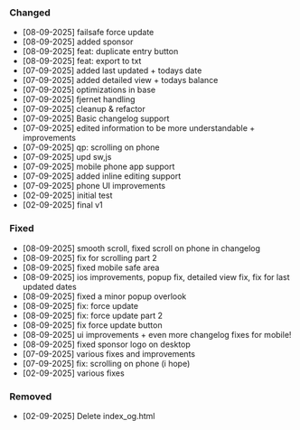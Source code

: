 
### Changed
- [08-09-2025] failsafe force update
- [08-09-2025] added sponsor
- [08-09-2025] feat: duplicate entry button
- [08-09-2025] feat: export to txt
- [07-09-2025] added last updated + todays date
- [07-09-2025] added detailed view + todays balance
- [07-09-2025] optimizations in base
- [07-09-2025] fjernet handling
- [07-09-2025] cleanup & refactor
- [07-09-2025] Basic changelog support
- [07-09-2025] edited information to be more understandable + improvements
- [07-09-2025] qp: scrolling on phone
- [07-09-2025] upd sw,js
- [07-09-2025] mobile phone app support
- [07-09-2025] added inline editing support
- [07-09-2025] phone UI improvements
- [02-09-2025] initial test
- [02-09-2025] final v1

### Fixed
- [08-09-2025] smooth scroll, fixed scroll on phone in changelog
- [08-09-2025] fix for scrolling part 2
- [08-09-2025] fixed mobile safe area
- [08-09-2025] ios improvements, popup fix, detailed view fix, fix for last updated dates
- [08-09-2025] fixed a minor popup overlook
- [08-09-2025] fix: force update
- [08-09-2025] fix: force update part 2
- [08-09-2025] fix force update button
- [08-09-2025] ui improvements + even more changelog fixes for mobile!
- [08-09-2025] fixed sponsor logo on desktop
- [07-09-2025] various fixes and improvements
- [07-09-2025] fix: scrolling on phone (i hope)
- [02-09-2025] various fixes

### Removed
- [02-09-2025] Delete index_og.html

